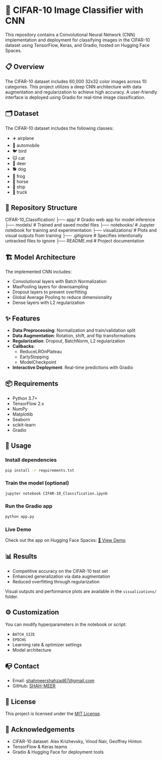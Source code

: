 # 🧠 CIFAR-10 Image Classifier with CNN

This repository contains a Convolutional Neural Network (CNN) implementation and deployment for classifying images in the CIFAR-10 dataset using TensorFlow, Keras, and Gradio, hosted on Hugging Face Spaces.

## 📋 Overview

The CIFAR-10 dataset includes 60,000 32x32 color images across 10 categories. This project utilizes a deep CNN architecture with data augmentation and regularization to achieve high accuracy. A user-friendly interface is deployed using Gradio for real-time image classification.

## 🗂️ Dataset

The CIFAR-10 dataset includes the following classes:

- ✈️ airplane
- 🚗 automobile
- 🐦 bird
- 🐱 cat
- 🦌 deer
- 🐕 dog
- 🐸 frog
- 🐎 horse
- 🚢 ship
- 🚚 truck

## 📁 Repository Structure

CIFAR-10_Classification/
├── app/                    # Gradio web app for model inference
├── models/                 # Trained and saved model files
├── notebooks/              # Jupyter notebook for training and experimentation
├── visualizations/         # Plots and visual outputs from training
├── .gitignore              # Specifies intentionally untracked files to ignore
├── README.md               # Project documentation


## 🏗️ Model Architecture

The implemented CNN includes:

- Convolutional layers with Batch Normalization
- MaxPooling layers for downsampling
- Dropout layers to prevent overfitting
- Global Average Pooling to reduce dimensionality
- Dense layers with L2 regularization

## ✨ Features

- **Data Preprocessing**: Normalization and train/validation split
- **Data Augmentation**: Rotation, shift, and flip transformations
- **Regularization**: Dropout, BatchNorm, L2 regularization
- **Callbacks**:
  - ReduceLROnPlateau
  - EarlyStopping
  - ModelCheckpoint
- **Interactive Deployment**: Real-time predictions with Gradio

## 📦 Requirements

- Python 3.7+
- TensorFlow 2.x
- NumPy
- Matplotlib
- Seaborn
- scikit-learn
- Gradio

## 🚀 Usage

### Install dependencies

```bash
pip install -r requirements.txt
```

### Train the model (optional)

```bash
jupyter notebook CIFAR-10_Classification.ipynb
```

### Run the Gradio app

```bash
python app.py
```

### Live Demo

Check out the app on Hugging Face Spaces: [🔗 View Demo](https://huggingface.co/spaces/your-space-url)

## 📊 Results

- Competitive accuracy on the CIFAR-10 test set
- Enhanced generalization via data augmentation
- Reduced overfitting through regularization

Visual outputs and performance plots are available in the `visualizations/` folder.

## ⚙️ Customization

You can modify hyperparameters in the notebook or script:

- `BATCH_SIZE`
- `EPOCHS`
- Learning rate & optimizer settings
- Model architecture

## 📭 Contact

- Email: [shahmeershahzad67@gmail.com](mailto\:shahmeershahzad67@gmail.com)
- GitHub: [SHAH-MEER](https://github.com/SHAH-MEER)

## 📜 License

This project is licensed under the [MIT License](LICENSE).

## 🙏 Acknowledgements

- CIFAR-10 dataset: Alex Krizhevsky, Vinod Nair, Geoffrey Hinton
- TensorFlow & Keras teams
- Gradio & Hugging Face for deployment tools

